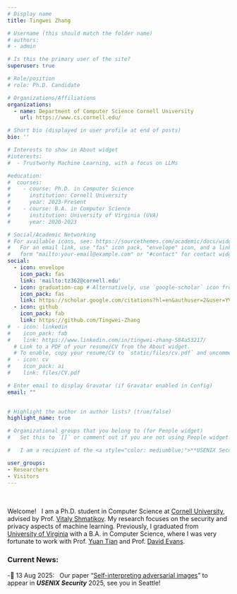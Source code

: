 ```yaml
---
# Display name
title: Tingwei Zhang

# Username (this should match the folder name)
# authors:
# - admin

# Is this the primary user of the site?
superuser: true

# Role/position
# role: Ph.D. Candidate

# Organizations/Affiliations
organizations:
  - name: Department of Computer Science Cornell University
    url: https://www.cs.cornell.edu/

# Short bio (displayed in user profile at end of posts)
bio: ''

# Interests to show in About widget
#interests:
#  - Trustworhy Machine Learning, with a focus on LLMs

#education:
#  courses:
#    - course: Ph.D. in Computer Science
#      institution: Cornell University
#      year: 2023-Present
#    - course: B.A. in Computer Science
#      institution: University of Virginia (UVA)
#      year: 2020-2023

# Social/Academic Networking
# For available icons, see: https://sourcethemes.com/academic/docs/widgets/#icons
#   For an email link, use "fas" icon pack, "envelope" icon, and a link in the
#   form "mailto:your-email@example.com" or "#contact" for contact widget.
social:
  - icon: envelope
    icon_pack: fas
    link: 'mailto:tz362@cornell.edu'
  - icon: graduation-cap # Alternatively, use `google-scholar` icon from `ai` icon pack
    icon_pack: fas
    link: https://scholar.google.com/citations?hl=en&authuser=2&user=YVJJz9cAAAAJ
  - icon: github
    icon_pack: fab
    link: https://github.com/Tingwei-Zhang
#  - icon: linkedin
#    icon_pack: fab
#    link: https://www.linkedin.com/in/tingwei-zhang-584a53217/
  # Link to a PDF of your resume/CV from the About widget.
  # To enable, copy your resume/CV to `static/files/cv.pdf` and uncomment the lines below.  
#  - icon: cv
#    icon_pack: ai
#    link: files/CV.pdf

# Enter email to display Gravatar (if Gravatar enabled in Config)
email: ""
  

# Highlight the author in author lists? (true/false)
highlight_name: true

# Organizational groups that you belong to (for People widget)
#   Set this to `[]` or comment out if you are not using People widget.  

#   I am a recipient of the <a style="color: mediumblue;">**USENIX Security Distinguished Paper Award**</a> (2024). 

user_groups:
- Researchers
- Visitors
---
```


</br ></br > Welcome! &nbsp; I am a Ph.D. student in Computer Science at <a  href="https://www.cornell.edu/"  target="_blank">Cornell University</a>, advised by Prof. <a  href="https://www.cs.cornell.edu/~shmat/"  target="_blank">Vitaly Shmatikov</a>. My research focuses on the security and privacy aspects of machine learning. Previously, I graduated from <a  href="https://www.virginia.edu/"  target="_blank">University of Virginia</a> with a B.A. in Computer Science, where I was very fortunate to work with Prof. <a  href="https://www.ytian.info/"  target="_blank">Yuan Tian</a> and Prof. <a  href="https://www.cs.virginia.edu/~evans/"  target="_blank">David Evans</a>. 



### Current News:
-📌 13 Aug 2025: &nbsp; Our paper “[Self-interpreting adversarial images](https://www.usenix.org/conference/usenixsecurity25/presentation/zhang-tingwei)” to appear in ***USENIX Security*** 2025, see you in Seattle! 

<!-- -📌 14 Aug 2024: &nbsp; Our paper “[Adversarial illusions in multi-modal embeddings](https://www.usenix.org/conference/usenixsecurity24/presentation/zhang-tingwei)”  received the <a style="color: mediumblue;">**Distinguished Paper Award**</a> at ***USENIX Security*** 2024. -->



